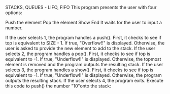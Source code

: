 STACKS, QUEUES - LIFO, FIFO
This program presents the user with four options:

Push the element
Pop the element
Show
End
It waits for the user to input a number.

If the user selects 1, the program handles a push(). 
First, it checks to see if top is equivalent to SIZE - 1. If true, "Overflow!!" is displayed. 
Otherwise, the user is asked to provide the new element to add to the stack.
If the user selects 2, the program handles a pop(). 
First, it checks to see if top is equivalent to -1. If true, "Underflow!!" is displayed. 
Otherwise, the topmost element is removed and the program outputs the resulting stack.
If the user selects 3, the program handles a show(). 
First, it checks to see if top is equivalent to -1. If true, "Underflow!!" is displayed. 
Otherwise, the program outputs the resulting stack.
If the user selects 4, the program exits.
Execute this code to push() the number "10"onto the stack:
